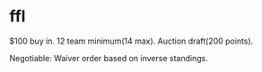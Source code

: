 # ffl

$100 buy in. 12 team minimum(14 max). Auction draft(200 points). 

Negotiable:
Waiver order based on inverse standings. 
